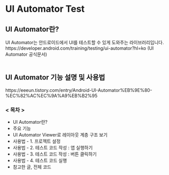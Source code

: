 <h1>UI Automator Test</h1>
<h2>UI Automator란?</h2>
UI Automator는 안드로이드에서 UI를 테스트할 수 있게 도와주는 라이브러리입니다.<br>
https://developer.android.com/training/testing/ui-automator?hl=ko (UI Automator 공식문서) <br><br>

<h2>UI Automator 기능 설명 및 사용법</h2>
https://eeeun.tistory.com/entry/Android-UI-Automator%EB%9E%80-%EC%82%AC%EC%9A%A9%EB%B2%95 <br>
<h3>< 목차 ></h3>

- UI Automator란?<br>
- 주요 기능<br>
- UI Automator Viewer로 레이아웃 계층 구조 보기<br>
- 사용법 - 1. 프로젝트 설정<br>
- 사용법 - 2. 테스트 코드 작성 : 앱 실행하기<br>
- 사용법 - 3. 테스트 코드 작성 : 버튼 클릭하기<br>
- 사용법 - 4. 테스트 코드 실행<br>
- 참고한 글, 전체 코드<br>
